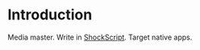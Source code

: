 # Introduction

Media master. Write in [ShockScript](https://shockscript.github.io/ls/). Target native apps.